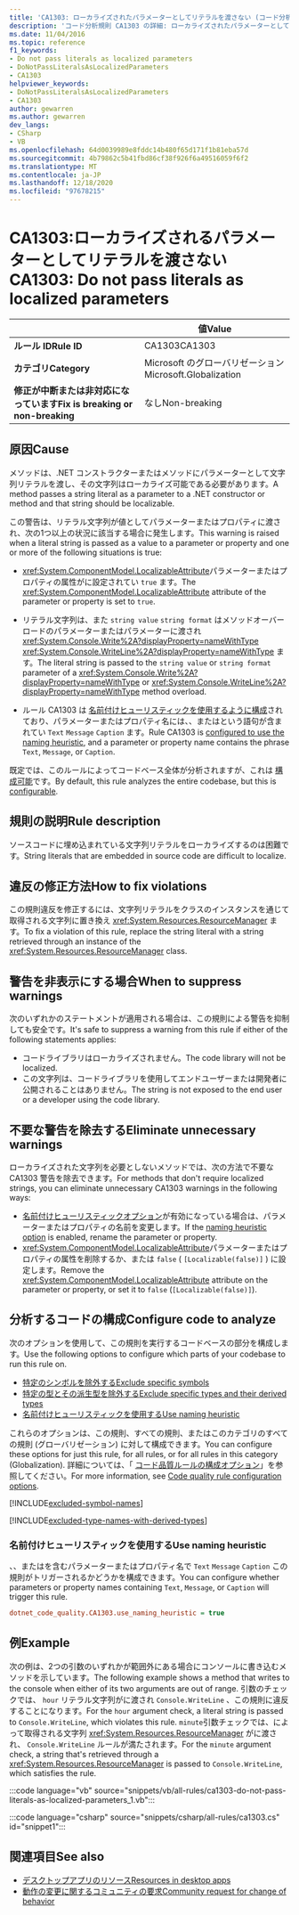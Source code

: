 ```yaml
---
title: 'CA1303: ローカライズされたパラメーターとしてリテラルを渡さない (コード分析)'
description: 'コード分析規則 CA1303 の詳細: ローカライズされたパラメーターとしてリテラルを渡さない'
ms.date: 11/04/2016
ms.topic: reference
f1_keywords:
- Do not pass literals as localized parameters
- DoNotPassLiteralsAsLocalizedParameters
- CA1303
helpviewer_keywords:
- DoNotPassLiteralsAsLocalizedParameters
- CA1303
author: gewarren
ms.author: gewarren
dev_langs:
- CSharp
- VB
ms.openlocfilehash: 64d0039989e8fddc14b480f65d171f1b81eba57d
ms.sourcegitcommit: 4b79862c5b41fbd86cf38f926f6a49516059f6f2
ms.translationtype: MT
ms.contentlocale: ja-JP
ms.lasthandoff: 12/18/2020
ms.locfileid: "97678215"
---
```

# <a name="ca1303-do-not-pass-literals-as-localized-parameters"></a><span data-ttu-id="6db01-103">CA1303:ローカライズされるパラメーターとしてリテラルを渡さない</span><span class="sxs-lookup"><span data-stu-id="6db01-103">CA1303: Do not pass literals as localized parameters</span></span>

| | <span data-ttu-id="6db01-104">値</span><span class="sxs-lookup"><span data-stu-id="6db01-104">Value</span></span> |
|-|-|
| <span data-ttu-id="6db01-105">**ルール ID**</span><span class="sxs-lookup"><span data-stu-id="6db01-105">**Rule ID**</span></span> |<span data-ttu-id="6db01-106">CA1303</span><span class="sxs-lookup"><span data-stu-id="6db01-106">CA1303</span></span>|
| <span data-ttu-id="6db01-107">**カテゴリ**</span><span class="sxs-lookup"><span data-stu-id="6db01-107">**Category**</span></span> |<span data-ttu-id="6db01-108">Microsoft のグローバリゼーション</span><span class="sxs-lookup"><span data-stu-id="6db01-108">Microsoft.Globalization</span></span>|
| <span data-ttu-id="6db01-109">**修正が中断または非対応になっています**</span><span class="sxs-lookup"><span data-stu-id="6db01-109">**Fix is breaking or non-breaking**</span></span> |<span data-ttu-id="6db01-110">なし</span><span class="sxs-lookup"><span data-stu-id="6db01-110">Non-breaking</span></span>|

## <a name="cause"></a><span data-ttu-id="6db01-111">原因</span><span class="sxs-lookup"><span data-stu-id="6db01-111">Cause</span></span>

<span data-ttu-id="6db01-112">メソッドは、.NET コンストラクターまたはメソッドにパラメーターとして文字列リテラルを渡し、その文字列はローカライズ可能である必要があります。</span><span class="sxs-lookup"><span data-stu-id="6db01-112">A method passes a string literal as a parameter to a .NET constructor or method and that string should be localizable.</span></span>

<span data-ttu-id="6db01-113">この警告は、リテラル文字列が値としてパラメーターまたはプロパティに渡され、次の1つ以上の状況に該当する場合に発生します。</span><span class="sxs-lookup"><span data-stu-id="6db01-113">This warning is raised when a literal string is passed as a value to a parameter or property and one or more of the following situations is true:</span></span>

- <span data-ttu-id="6db01-114"><xref:System.ComponentModel.LocalizableAttribute>パラメーターまたはプロパティの属性がに設定されてい `true` ます。</span><span class="sxs-lookup"><span data-stu-id="6db01-114">The <xref:System.ComponentModel.LocalizableAttribute> attribute of the parameter or property is set to `true`.</span></span>

- <span data-ttu-id="6db01-115">リテラル文字列は、また `string value` `string format` はメソッドオーバーロードのパラメーターまたはパラメーターに渡され <xref:System.Console.Write%2A?displayProperty=nameWithType> <xref:System.Console.WriteLine%2A?displayProperty=nameWithType> ます。</span><span class="sxs-lookup"><span data-stu-id="6db01-115">The literal string is passed to the `string value` or `string format` parameter of a <xref:System.Console.Write%2A?displayProperty=nameWithType> or <xref:System.Console.WriteLine%2A?displayProperty=nameWithType> method overload.</span></span>

- <span data-ttu-id="6db01-116">ルール CA1303 は [名前付けヒューリスティックを使用するように構成](#use-naming-heuristic)されており、パラメーターまたはプロパティ名には、、またはという語句が含まれてい `Text` `Message` `Caption` ます。</span><span class="sxs-lookup"><span data-stu-id="6db01-116">Rule CA1303 is [configured to use the naming heuristic](#use-naming-heuristic), and a parameter or property name contains the phrase `Text`, `Message`, or `Caption`.</span></span>

<span data-ttu-id="6db01-117">既定では、このルールによってコードベース全体が分析されますが、これは [構成可能](#configure-code-to-analyze)です。</span><span class="sxs-lookup"><span data-stu-id="6db01-117">By default, this rule analyzes the entire codebase, but this is [configurable](#configure-code-to-analyze).</span></span>

## <a name="rule-description"></a><span data-ttu-id="6db01-118">規則の説明</span><span class="sxs-lookup"><span data-stu-id="6db01-118">Rule description</span></span>

<span data-ttu-id="6db01-119">ソースコードに埋め込まれている文字列リテラルをローカライズするのは困難です。</span><span class="sxs-lookup"><span data-stu-id="6db01-119">String literals that are embedded in source code are difficult to localize.</span></span>

## <a name="how-to-fix-violations"></a><span data-ttu-id="6db01-120">違反の修正方法</span><span class="sxs-lookup"><span data-stu-id="6db01-120">How to fix violations</span></span>

<span data-ttu-id="6db01-121">この規則違反を修正するには、文字列リテラルをクラスのインスタンスを通じて取得される文字列に置き換え <xref:System.Resources.ResourceManager> ます。</span><span class="sxs-lookup"><span data-stu-id="6db01-121">To fix a violation of this rule, replace the string literal with a string retrieved through an instance of the <xref:System.Resources.ResourceManager> class.</span></span>

## <a name="when-to-suppress-warnings"></a><span data-ttu-id="6db01-122">警告を非表示にする場合</span><span class="sxs-lookup"><span data-stu-id="6db01-122">When to suppress warnings</span></span>

<span data-ttu-id="6db01-123">次のいずれかのステートメントが適用される場合は、この規則による警告を抑制しても安全です。</span><span class="sxs-lookup"><span data-stu-id="6db01-123">It's safe to suppress a warning from this rule if either of the following statements applies:</span></span>

- <span data-ttu-id="6db01-124">コードライブラリはローカライズされません。</span><span class="sxs-lookup"><span data-stu-id="6db01-124">The code library will not be localized.</span></span>
- <span data-ttu-id="6db01-125">この文字列は、コードライブラリを使用してエンドユーザーまたは開発者に公開されることはありません。</span><span class="sxs-lookup"><span data-stu-id="6db01-125">The string is not exposed to the end user or a developer using the code library.</span></span>

## <a name="eliminate-unnecessary-warnings"></a><span data-ttu-id="6db01-126">不要な警告を除去する</span><span class="sxs-lookup"><span data-stu-id="6db01-126">Eliminate unnecessary warnings</span></span>

<span data-ttu-id="6db01-127">ローカライズされた文字列を必要としないメソッドでは、次の方法で不要な CA1303 警告を除去できます。</span><span class="sxs-lookup"><span data-stu-id="6db01-127">For methods that don't require localized strings, you can eliminate unnecessary CA1303 warnings in the following ways:</span></span>

- <span data-ttu-id="6db01-128">[名前付けヒューリスティックオプション](#use-naming-heuristic)が有効になっている場合は、パラメーターまたはプロパティの名前を変更します。</span><span class="sxs-lookup"><span data-stu-id="6db01-128">If the [naming heuristic option](#use-naming-heuristic) is enabled, rename the parameter or property.</span></span>
- <span data-ttu-id="6db01-129"><xref:System.ComponentModel.LocalizableAttribute>パラメーターまたはプロパティの属性を削除するか、または `false` ( `[Localizable(false)]` ) に設定します。</span><span class="sxs-lookup"><span data-stu-id="6db01-129">Remove the <xref:System.ComponentModel.LocalizableAttribute> attribute on the parameter or property, or set it to `false` (`[Localizable(false)]`).</span></span>

## <a name="configure-code-to-analyze"></a><span data-ttu-id="6db01-130">分析するコードの構成</span><span class="sxs-lookup"><span data-stu-id="6db01-130">Configure code to analyze</span></span>

<span data-ttu-id="6db01-131">次のオプションを使用して、この規則を実行するコードベースの部分を構成します。</span><span class="sxs-lookup"><span data-stu-id="6db01-131">Use the following options to configure which parts of your codebase to run this rule on.</span></span>

- [<span data-ttu-id="6db01-132">特定のシンボルを除外する</span><span class="sxs-lookup"><span data-stu-id="6db01-132">Exclude specific symbols</span></span>](#exclude-specific-symbols)
- [<span data-ttu-id="6db01-133">特定の型とその派生型を除外する</span><span class="sxs-lookup"><span data-stu-id="6db01-133">Exclude specific types and their derived types</span></span>](#exclude-specific-types-and-their-derived-types)
- [<span data-ttu-id="6db01-134">名前付けヒューリスティックを使用する</span><span class="sxs-lookup"><span data-stu-id="6db01-134">Use naming heuristic</span></span>](#use-naming-heuristic)

<span data-ttu-id="6db01-135">これらのオプションは、この規則、すべての規則、またはこのカテゴリのすべての規則 (グローバリゼーション) に対して構成できます。</span><span class="sxs-lookup"><span data-stu-id="6db01-135">You can configure these options for just this rule, for all rules, or for all rules in this category (Globalization).</span></span> <span data-ttu-id="6db01-136">詳細については、「 [コード品質ルールの構成オプション](../code-quality-rule-options.md)」を参照してください。</span><span class="sxs-lookup"><span data-stu-id="6db01-136">For more information, see [Code quality rule configuration options](../code-quality-rule-options.md).</span></span>

[!INCLUDE[excluded-symbol-names](~/includes/code-analysis/excluded-symbol-names.md)]

[!INCLUDE[excluded-type-names-with-derived-types](~/includes/code-analysis/excluded-type-names-with-derived-types.md)]

### <a name="use-naming-heuristic"></a><span data-ttu-id="6db01-137">名前付けヒューリスティックを使用する</span><span class="sxs-lookup"><span data-stu-id="6db01-137">Use naming heuristic</span></span>

<span data-ttu-id="6db01-138">、、またはを含むパラメーターまたはプロパティ名で `Text` `Message` `Caption` この規則がトリガーされるかどうかを構成できます。</span><span class="sxs-lookup"><span data-stu-id="6db01-138">You can configure whether parameters or property names containing `Text`, `Message`, or `Caption` will trigger this rule.</span></span>

```ini
dotnet_code_quality.CA1303.use_naming_heuristic = true
```

## <a name="example"></a><span data-ttu-id="6db01-139">例</span><span class="sxs-lookup"><span data-stu-id="6db01-139">Example</span></span>

<span data-ttu-id="6db01-140">次の例は、2つの引数のいずれかが範囲外にある場合にコンソールに書き込むメソッドを示しています。</span><span class="sxs-lookup"><span data-stu-id="6db01-140">The following example shows a method that writes to the console when either of its two arguments are out of range.</span></span> <span data-ttu-id="6db01-141">引数のチェックでは、 `hour` リテラル文字列がに渡され `Console.WriteLine` 、この規則に違反することになります。</span><span class="sxs-lookup"><span data-stu-id="6db01-141">For the `hour` argument check, a literal string is passed to `Console.WriteLine`, which violates this rule.</span></span> <span data-ttu-id="6db01-142">`minute`引数チェックでは、によって取得される文字列 <xref:System.Resources.ResourceManager> がに渡され、 `Console.WriteLine` ルールが満たされます。</span><span class="sxs-lookup"><span data-stu-id="6db01-142">For the `minute` argument check, a string that's retrieved through a <xref:System.Resources.ResourceManager> is passed to `Console.WriteLine`, which satisfies the rule.</span></span>

:::code language="vb" source="snippets/vb/all-rules/ca1303-do-not-pass-literals-as-localized-parameters_1.vb":::

:::code language="csharp" source="snippets/csharp/all-rules/ca1303.cs" id="snippet1":::

## <a name="see-also"></a><span data-ttu-id="6db01-143">関連項目</span><span class="sxs-lookup"><span data-stu-id="6db01-143">See also</span></span>

- [<span data-ttu-id="6db01-144">デスクトップアプリのリソース</span><span class="sxs-lookup"><span data-stu-id="6db01-144">Resources in desktop apps</span></span>](../../../framework/resources/index.md)
- [<span data-ttu-id="6db01-145">動作の変更に関するコミュニティの要求</span><span class="sxs-lookup"><span data-stu-id="6db01-145">Community request for change of behavior</span></span>](https://github.com/dotnet/roslyn-analyzers/issues/2933)
